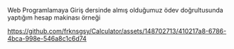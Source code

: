 Web Programlamaya Giriş dersinde almış olduğumuz ödev doğrultusunda yaptığım hesap makinası örneği


https://github.com/frknsgsy/Calculator/assets/148702713/410217a8-6786-4bca-998e-546a8c1c6d74
